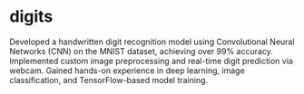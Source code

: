 # digits
Developed a handwritten digit recognition model using Convolutional Neural Networks (CNN) on the MNIST dataset, achieving over 99% accuracy. Implemented custom image preprocessing and real-time digit prediction via webcam. Gained hands-on experience in deep learning, image classification, and TensorFlow-based model training.
